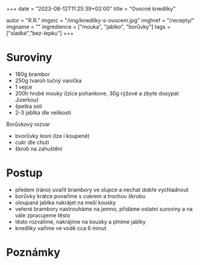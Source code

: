 +++
date = "2023-08-12T11:25:39+02:00"
title = "Ovocné knedlíky"

autor = "R.R."
imgsrc = "/img/knedliky-s-ovocem.jpg"
imghref = "/recepty/"
imgname = ""
ingredience = ["mouka", "jablko", "borůvky"]
tags = ["sladké","bez-lepku"]
+++

# Suroviny 

- 180g brambor
- 250g tvaroh tučný vanička
- 1 vejce
- 200h hrubé mouky (lzice pohankove, 30g rýžové a zbyte dosypat Jizerkou)
- špetka soli
- 2-3 jablka dle velikosti

Borůvkový rozvar
- bvorůvky lesní  (lze i koupené)
- cukr dle chuti
- škrob na zahuštění

# Postup
- předem (ráno) uvařit brambory ve slupce a nechat dobře vychladnout
- borůvky krátce povaříme s cukrem a trochou škrobu
- oloupaná jablka nakrájet na meší kousky
- veřené brambory nastrouháme na jemno, přidáme ostatní suroviny a na vále zpracujeme těsto
- těsto rozválíme, nakrájíme na kousky a plníme jablky
- knedlíky vaříme ve vodě cca 6 minut




# Poznámky

<!--
-->
